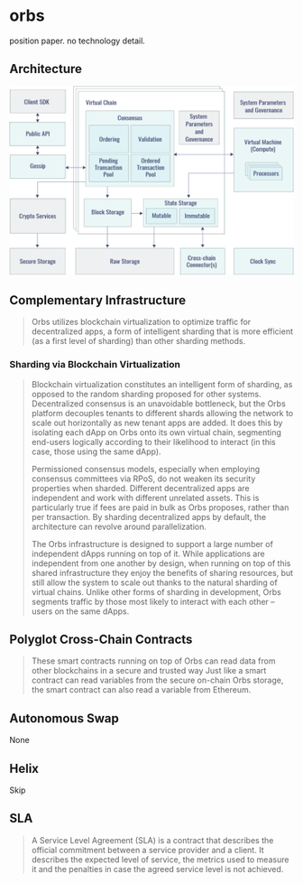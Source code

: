 # orbs

position paper. no technology detail.

## Architecture

![Layers and Services](pics/orbs_arch.png)

## Complementary Infrastructure

> Orbs utilizes blockchain virtualization to optimize traffic for decentralized apps, a form of
> intelligent sharding that is more efficient (as a first level of sharding) than other sharding
> methods.

### Sharding via Blockchain Virtualization

> Blockchain virtualization constitutes an intelligent
> form of sharding, as opposed to the random sharding proposed for other systems.
> Decentralized consensus is an unavoidable bottleneck, but the Orbs platform decouples
> tenants to different shards allowing the network to scale out horizontally as new tenant apps
> are added. It does this by isolating each dApp on Orbs onto its own virtual chain, segmenting
> end-users logically according to their likelihood to interact (in this case, those using the same
> dApp).
>
> Permissioned consensus models, especially when
> employing consensus committees via RPoS, do not weaken its security properties when
> sharded. Different decentralized apps are independent and work with different unrelated
> assets. This is particularly true if fees are paid in bulk as Orbs proposes, rather than per
> transaction. By sharding decentralized apps by default, the architecture can revolve around
> parallelization.
>
> The Orbs infrastructure is designed to support a large number of independent dApps running
> on top of it. While applications are independent from one another by design, when running on
> top of this shared infrastructure they enjoy the benefits of sharing resources, but still allow the
> system to scale out thanks to the natural sharding of virtual chains.
> Unlike other forms of sharding in development, Orbs segments traffic by those most likely to interact with each
> other – users on the same dApps.

## Polyglot Cross-Chain Contracts

> These smart contracts running on top of Orbs can read data from other
> blockchains in a secure and trusted way
> Just like a smart contract can read variables from
> the secure on-chain Orbs storage, the smart contract can also read a variable from Ethereum.

## Autonomous Swap

None

## Helix

Skip

## SLA

> A Service Level Agreement (SLA) is a contract that describes the official commitment between
> a service provider and a client. It describes the expected level of service, the metrics used to
> measure it and the penalties in case the agreed service level is not achieved.
